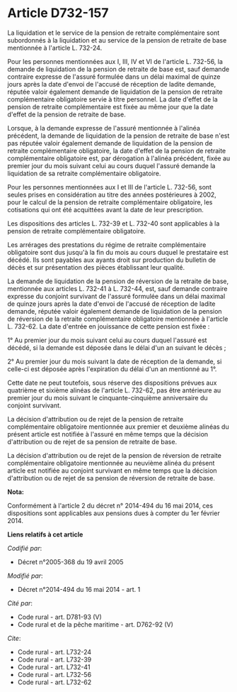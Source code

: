 # Article D732-157

La liquidation et le service de la pension de retraite complémentaire sont subordonnés à la liquidation et au service de la
pension de retraite de base mentionnée à l'article L. 732-24. 

Pour les personnes mentionnées aux I, III, IV et VI de l'article L. 732-56, la demande de liquidation de la pension de
retraite de base  est, sauf demande contraire expresse de l'assuré formulée dans un délai maximal de quinze jours après la
date d'envoi de l'accusé de réception de ladite demande, réputée valoir également demande de liquidation de la pension de
retraite complémentaire obligatoire servie à titre personnel. La date d'effet de la pension de retraite complémentaire est
fixée au même jour que la date d'effet de la pension de retraite de base. 

Lorsque, à la demande expresse de l'assuré mentionnée à l'alinéa précédent, la demande de liquidation de la pension de
retraite de base n'est pas réputée valoir également demande de liquidation de la pension de retraite complémentaire
obligatoire, la date d'effet de la pension de retraite complémentaire obligatoire est, par dérogation à l'alinéa précédent,
fixée au premier jour du mois suivant celui au cours duquel l'assuré demande la liquidation de sa retraite complémentaire
obligatoire. 

Pour les personnes mentionnées aux I et III de l'article L. 732-56, sont seules prises en considération au titre des années
postérieures à 2002, pour le calcul de la pension de retraite complémentaire obligatoire, les cotisations qui ont été
acquittées avant la date de leur prescription. 

Les dispositions des articles L. 732-39 et L. 732-40 sont applicables à la pension de retraite complémentaire obligatoire. 

Les arrérages des prestations du régime de retraite complémentaire obligatoire sont dus jusqu'à la fin du mois au cours
duquel le prestataire est décédé. Ils sont payables aux ayants droit sur production du bulletin de décès et sur présentation
des pièces établissant leur qualité. 

La demande de liquidation de la pension de réversion de la retraite de base, mentionnée aux articles L. 732-41 à L. 732-44,
est, sauf demande contraire expresse du conjoint survivant de l'assuré formulée dans un délai maximal de quinze jours après
la date d'envoi de l'accusé de réception de ladite demande, réputée valoir également demande de liquidation de la pension de
réversion de la retraite complémentaire obligatoire mentionnée à l'article L. 732-62. La date d'entrée en jouissance de cette
pension est fixée : 

1° Au premier jour du mois suivant celui au cours duquel l'assuré est décédé, si la demande est déposée dans le délai d'un an
suivant le décès ; 

2° Au premier jour du mois suivant la date de réception de la demande, si celle-ci est déposée après l'expiration du délai
d'un an mentionné au 1°. 

Cette date ne peut toutefois, sous réserve des dispositions prévues aux quatrième et sixième alinéas de l'article L. 732-62,
pas être antérieure au premier jour du mois suivant le cinquante-cinquième anniversaire du conjoint survivant. 

La décision d'attribution ou de rejet de la pension de retraite complémentaire obligatoire mentionnée aux premier et deuxième
alinéas du présent article est notifiée à l'assuré en même temps que la décision d'attribution ou de rejet de sa pension de
retraite de base. 

La décision d'attribution ou de rejet de la pension de réversion de retraite complémentaire obligatoire mentionnée au
neuvième alinéa du présent article est notifiée au conjoint survivant en même temps que la décision d'attribution ou de rejet
de sa pension de réversion de retraite de base.

**Nota:**

Conformément à l'article 2 du décret n° 2014-494 du 16 mai 2014, ces dispositions sont applicables aux pensions dues à
compter du 1er février 2014.

**Liens relatifs à cet article**

_Codifié par_:

  - Décret n°2005-368 du 19 avril 2005

_Modifié par_:

  - Décret n°2014-494 du 16 mai 2014 - art. 1

_Cité par_:

  - Code rural - art. D781-93 (V)
  - Code rural et de la pêche maritime - art. D762-92 (V)

_Cite_:

  - Code rural - art. L732-24
  - Code rural - art. L732-39
  - Code rural - art. L732-41
  - Code rural - art. L732-56
  - Code rural - art. L732-62
